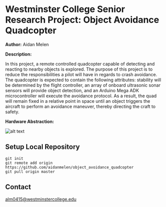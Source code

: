 # Westminster College Senior Research Project: Object Avoidance Quadcopter

**Author:** Aidan Melen

**Description:**

In this project, a remote controlled quadcopter capable of detecting and reacting to nearby objects is explored. The purpose of this project is to reduce the responsibilities a pilot will have in regards to crash avoidance. The quadcopter is expected to contain the following attributes: stability will be determined by the flight controller, an array of onboard ultrasonic sonar sensors will provide object detection, and an Arduino Mega ADK microcontroller will execute the avoidance protocol. As a result, the quad will remain fixed in a relative point in space until an object triggers the aircraft to perform an avoidance maneuver, thereby directing the craft to safety.

**Hardware Abstraction:**

![alt text](https://github.com/aidanmelen/object_avoidance_quadcopter/blob/master/resources/Quadcopter%20Abstract%20Sytem.jpg "Figure 1")

## Setup Local Repository
```
git init
git remote add origin https://github.com/aidanmelen/object_avoidance_quadcopter
git pull origin master
```

## Contact

alm0415@westminstercollege.edu
